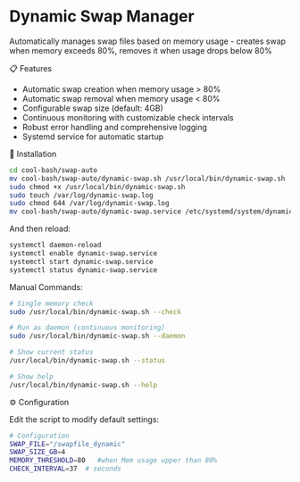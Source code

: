 # Dynamic Swap Manager 

Automatically manages swap files based on memory usage - creates swap when memory exceeds 80%, removes it when usage drops below 80% 

📋 Features 

   - Automatic swap creation when memory usage > 80%
   - Automatic swap removal when memory usage < 80%
   - Configurable swap size (default: 4GB)
   - Continuous monitoring with customizable check intervals
   - Robust error handling and comprehensive logging
   - Systemd service for automatic startup
 

🚀 Installation 

```bash
cd cool-bash/swap-auto
mv cool-bash/swap-auto/dynamic-swap.sh /usr/local/bin/dynamic-swap.sh
sudo chmod +x /usr/local/bin/dynamic-swap.sh
sudo touch /var/log/dynamic-swap.log
sudo chmod 644 /var/log/dynamic-swap.log
mv cool-bash/swap-auto/dynamic-swap.service /etc/systemd/system/dynamic-swap.service 
```
And then reload:
```bash
systemctl daemon-reload
systemctl enable dynamic-swap.service
systemctl start dynamic-swap.service
systemctl status dynamic-swap.service
```
Manual Commands:
```bash
# Single memory check
sudo /usr/local/bin/dynamic-swap.sh --check

# Run as daemon (continuous monitoring)
sudo /usr/local/bin/dynamic-swap.sh --daemon

# Show current status
/usr/local/bin/dynamic-swap.sh --status

# Show help
/usr/local/bin/dynamic-swap.sh --help
```

⚙️ Configuration 

Edit the script to modify default settings: 
```bash
# Configuration
SWAP_FILE="/swapfile_dynamic"
SWAP_SIZE_GB=4
MEMORY_THRESHOLD=80   #when Mem usage upper than 80%
CHECK_INTERVAL=37  # seconds

```


